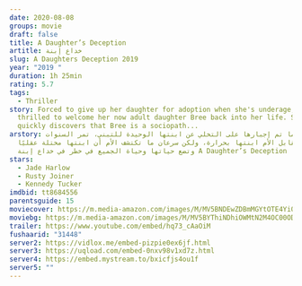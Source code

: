 ```yaml
---
date: 2020-08-08
groups: movie
draft: false
title: A Daughter’s Deception
artitle: خداع إبنة
slug: A Daughters Deception 2019
year: "2019 "
duration: 1h 25min
rating: 5.7
tags:
  - Thriller
story: Forced to give up her daughter for adoption when she's underage, Laura is
  thrilled to welcome her now adult daughter Bree back into her life. She
  quickly discovers that Bree is a sociopath...
arstory: بعدما تم إجبارها على التخلي عن ابنتها الوحيدة للتبني، تمر السنوات
  وتقابل الأم ابنتها بحرارة، ولكن سرعان ما تكتشف الأم أن ابنتها مختلة عقليًا
  وتضع حياتها وحياة الجميع في خطر في خداع إبنة A Daughter’s Deception
stars:
  - Jade Harlow
  - Rusty Joiner
  - Kennedy Tucker
imdbid: tt8684556
parentsguide: 15
moviecover: https://m.media-amazon.com/images/M/MV5BNDEwZDBmMGYtOTE4Yi00ZDU3LTlhZGUtZWQ3ZWM1ZDBlNmFlXkEyXkFqcGdeQXVyNzYxMjI1Mzg@._V1_.jpg
moviebg: https://m.media-amazon.com/images/M/MV5BYThiNDhiOWMtN2M4OC00ODg4LThlM2YtZDIwMDYyNTBkMmYxXkEyXkFqcGdeQXVyNjY4Mzc0NA@@._V1_.jpg
trailer: https://www.youtube.com/embed/hq73_cAaOiM
fushaarid: "31448"
server2: https://vidlox.me/embed-pizpie0ex6jf.html
server3: https://uqload.com/embed-0nxv98v1xd7z.html
server4: https://embed.mystream.to/bxicfjs4ou1f
server5: ""
---
```

